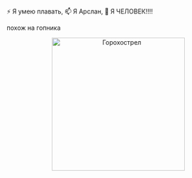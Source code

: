 
⚡ Я умею плавать,
📫 Я Арслан,
🌱 Я ЧЕЛОВЕК!!!!


похож на гопника

<div align="center">
    <img src="https://gamingtrend.com/wp-content/uploads/2013/06/bonkchoy-copy-768x664.jpg" alt="Горохострел" width="300px">
</div>